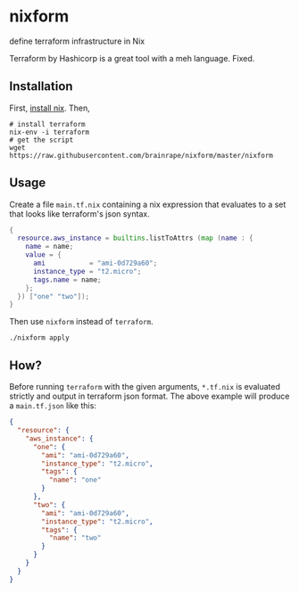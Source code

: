 # nixform
define terraform infrastructure in Nix

Terraform by Hashicorp is a great tool with a meh language. Fixed.

## Installation

First, [install nix](https://nixos.org/nix/download.html). Then,

```
# install terraform
nix-env -i terraform
# get the script
wget https://raw.githubusercontent.com/brainrape/nixform/master/nixform
```

## Usage

Create a file `main.tf.nix` containing a nix expression that evaluates to a set that looks like terraform's json syntax.

```nix
{
  resource.aws_instance = builtins.listToAttrs (map (name : {
    name = name;
    value = {
      ami           = "ami-0d729a60";
      instance_type = "t2.micro";
      tags.name = name;
    };
  }) ["one" "two"]);
}
```

Then use `nixform` instead of `terraform`.

```
./nixform apply
```


## How?

Before running `terraform` with the given arguments, `*.tf.nix` is evaluated strictly and output in terraform json format. The above example will produce a `main.tf.json` like this:
```json
{
  "resource": {
    "aws_instance": {
      "one": {
        "ami": "ami-0d729a60",
        "instance_type": "t2.micro",
        "tags": {
          "name": "one"
        }
      },
      "two": {
        "ami": "ami-0d729a60",
        "instance_type": "t2.micro",
        "tags": {
          "name": "two"
        }
      }
    }
  }
}
